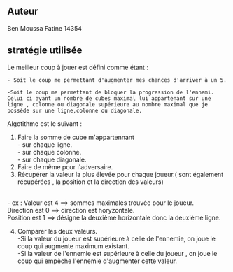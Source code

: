 ## Auteur ##
Ben Moussa Fatine 14354
## stratégie utilisée ##
 
Le meilleur coup à jouer est défini comme étant : 

    - Soit le coup me permettant d'augmenter mes chances d'arriver à un 5.

    -Soit le coup me permettant de bloquer la progression de l'ennemi. 
    Celui ci ayant un nombre de cubes maximal lui appartenant sur une ligne , colonne ou diagonale supérieure au nombre maximal que je possède sur une ligne,colonne ou diagonale. 

Algotithme est le suivant : 

1. Faire la somme de cube m'appartennant
        </br> - sur chaque ligne.
        </br> - sur chaque colonne.
        </br> - sur chaque diagonale.
2. Faire de même pour l'adversaire.
3. Récupérer la valeur la plus élevée pour chaque joueur.( sont également récupérées , la position et la direction des valeurs)</br>
</br>
    - ex : Valeur est 4 ==> sommes        maximales trouvée pour le joueur.
     </br>Direction est 0 ==> direction est horyzontale.</br>
     Position est 1 ==> désigne la deuxième horizontale donc la deuxième ligne.

4. Comparer les deux valeurs.</br> 
    -Si la valeur du joueur est supérieure à celle de l'ennemie, on joue le coup qui augmente maximum existant.</br>
    -Si la valeur de l'ennemie est supérieure à celle du joueur , on joue le coup qui empèche l'ennemie d'augmenter cette valeur.
